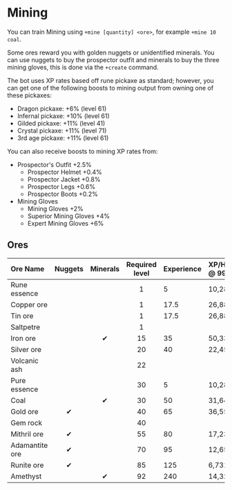 # Mining

You can train Mining using `+mine [quantity] <ore>`, for example `+mine 10 coal`.

Some ores reward you with golden nuggets or unidentified minerals. You can use nuggets to buy the prospector outfit and minerals to buy the three mining gloves, this is done via the `+create` command.

The bot uses XP rates based off rune pickaxe as standard; however, you can get one of the following boosts to mining output from owning one of these pickaxes:

* Dragon pickaxe: +6% \(level 61\)
* Infernal pickaxe: +10% \(level 61\)
* Gilded pickaxe: +11% \(level 41\)
* Crystal pickaxe: +11% \(level 71\)
* 3rd age pickaxe: +11% \(level 61\)

You can also receive boosts to mining XP rates from:

* Prospector's Outfit +2.5%
  * Prospector Helmet +0.4%
  * Prospector Jacket +0.8%
  * Prospector Legs +0.6%
  * Prospector Boots +0.2%
* Mining Gloves
  * Mining Gloves +2%
  * Superior Mining Gloves +4%
  * Expert Mining Gloves +6%

## Ores

| **Ore Name** | **Nuggets** | **Minerals** | **Required level** | Experience | XP/Hr. @ 99 |
| :--- | :---: | :---: | :---: | :--- | :--- |
| Rune essence |  |  | 1 | 5 | 10,288 |
| Copper ore |  |  | 1 | 17.5 | 26,881 |
| Tin ore |  |  | 1 | 17.5 | 26,881 |
| Saltpetre |  |  | 1 |  |  |
| Iron ore |  | ✔ | 15 | 35 | 50,332 |
| Silver ore |  |  | 20 | 40 | 22,454 |
| Volcanic ash |  |  | 22 |  |  |
| Pure essence |  |  | 30 | 5 | 10,288 |
| Coal |  | ✔ | 30 | 50 | 31,644 |
| Gold ore | ✔ |  | 40 | 65 | 36,556 |
| Gem rock |  |  | 40 |  |  |
| Mithril ore | ✔ |  | 55 | 80 | 17,231 |
| Adamantite ore | ✔ |  | 70 | 95 | 12,654 |
| Runite ore | ✔ |  | 85 | 125 | 6,731 |
| Amethyst |  | ✔ | 92 | 240 | 14,321 |

